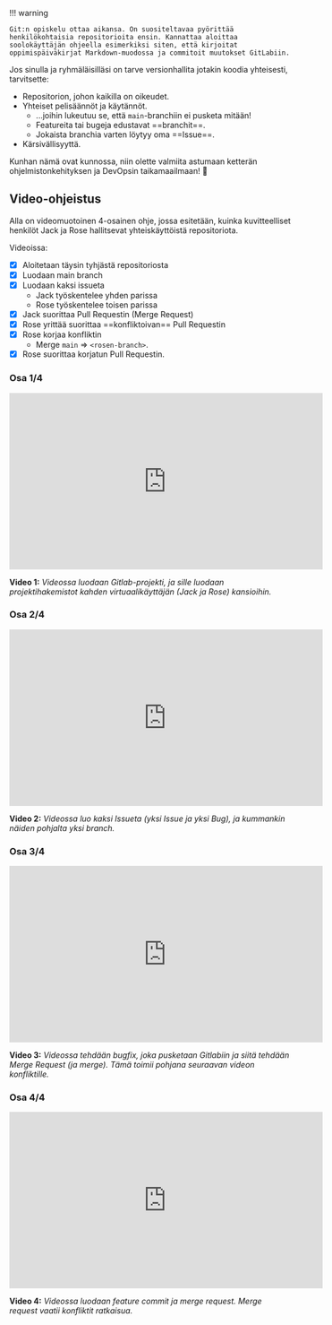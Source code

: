 !!! warning

    Git:n opiskelu ottaa aikansa. On suositeltavaa pyörittää henkilökohtaisia repositorioita ensin. Kannattaa aloittaa soolokäyttäjän ohjeella esimerkiksi siten, että kirjoitat oppimispäiväkirjat Markdown-muodossa ja commitoit muutokset GitLabiin.

Jos sinulla ja ryhmäläisilläsi on tarve versionhallita jotakin koodia yhteisesti, tarvitsette:

* Repositorion, johon kaikilla on oikeudet.
* Yhteiset pelisäännöt ja käytännöt.
    * ...joihin lukeutuu se, että `main`-branchiin ei pusketa mitään!
    * Featureita tai bugeja edustavat ==branchit==.
    * Jokaista branchia varten löytyy oma ==Issue==.
* Kärsivällisyyttä.

Kunhan nämä ovat kunnossa, niin olette valmiita astumaan ketterän ohjelmistonkehityksen ja DevOpsin taikamaailmaan! :mage:

## Video-ohjeistus

Alla on videomuotoinen 4-osainen ohje, jossa esitetään, kuinka kuvitteelliset henkilöt Jack ja Rose hallitsevat yhteiskäyttöistä repositoriota.

Videoissa:

- [x] Aloitetaan täysin tyhjästä repositoriosta
- [x] Luodaan main branch
- [x] Luodaan kaksi issueta
    * Jack työskentelee yhden parissa
    * Rose työskentelee toisen parissa
- [x] Jack suorittaa Pull Requestin (Merge Request)
- [x] Rose yrittää suorittaa ==konfliktoivan== Pull Requestin
- [x] Rose korjaa konfliktin
    * Merge `main` => `<rosen-branch>`.
- [x] Rose suorittaa korjatun Pull Requestin.

### Osa 1/4

<iframe width="560" height="315" src="https://www.youtube.com/embed/q5jBQPxF5co?si=_QcnP7jALNacmLqV" title="YouTube video player" frameborder="0" allow="accelerometer; autoplay; clipboard-write; encrypted-media; gyroscope; picture-in-picture; web-share" allowfullscreen></iframe>

**Video 1:** *Videossa luodaan Gitlab-projekti, ja sille luodaan projektihakemistot kahden virtuaalikäyttäjän (Jack ja Rose) kansioihin.*

### Osa 2/4

<iframe width="560" height="315" src="https://www.youtube.com/embed/eElYQnIodMc?si=b8gRKtPSCp3lPDHj" title="YouTube video player" frameborder="0" allow="accelerometer; autoplay; clipboard-write; encrypted-media; gyroscope; picture-in-picture; web-share" allowfullscreen></iframe>

**Video 2:** *Videossa luo kaksi Issueta (yksi Issue ja yksi Bug), ja kummankin näiden pohjalta yksi branch.*

### Osa 3/4

<iframe width="560" height="315" src="https://www.youtube.com/embed/yXn8wR0RZco?si=U4bFO86vMMu8UGqC" title="YouTube video player" frameborder="0" allow="accelerometer; autoplay; clipboard-write; encrypted-media; gyroscope; picture-in-picture; web-share" allowfullscreen></iframe>

**Video 3:** *Videossa tehdään bugfix, joka pusketaan Gitlabiin ja siitä tehdään Merge Request (ja merge). Tämä toimii pohjana seuraavan videon konfliktille.*

### Osa 4/4

<iframe width="560" height="315" src="https://www.youtube.com/embed/jL5mtRrESmc?si=wTdUpbmA4VdFwSqY" title="YouTube video player" frameborder="0" allow="accelerometer; autoplay; clipboard-write; encrypted-media; gyroscope; picture-in-picture; web-share" allowfullscreen></iframe>

**Video 4:** *Videossa luodaan feature commit ja merge request. Merge request vaatii konfliktit ratkaisua.*